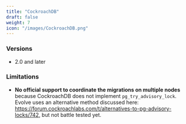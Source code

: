 ```yaml
---
title: "CockroachDB"
draft: false
weight: 7
icon: "/images/CockroachDB.png"
---
```


### Versions
- 2.0 and later

### Limitations
- **No official support to coordinate the migrations on multiple nodes** because CockroachDB does not implement `pg_try_advisory_lock`. Evolve uses an alternative method discussed here: https://forum.cockroachlabs.com/t/alternatives-to-pg-advisory-locks/742, but not battle tested yet.

